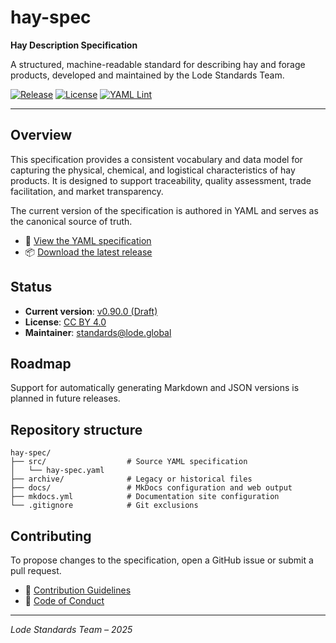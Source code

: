 # hay-spec

**Hay Description Specification**

A structured, machine-readable standard for describing hay and forage products, developed and maintained by the Lode Standards Team.

[![Release](https://img.shields.io/github/v/release/lode-global/hay-spec?include_prereleases)](https://github.com/lode-global/hay-spec/releases)
[![License](https://img.shields.io/badge/license-CC--BY%204.0-blue)](https://creativecommons.org/licenses/by/4.0/)
[![YAML Lint](https://github.com/lode-global/hay-spec/actions/workflows/validate-yaml.yml/badge.svg)](https://github.com/lode-global/hay-spec/actions/workflows/validate-yaml.yml)

---

## Overview

This specification provides a consistent vocabulary and data model for capturing the physical, chemical, and logistical characteristics of hay products. It is designed to support traceability, quality assessment, trade facilitation, and market transparency.

The current version of the specification is authored in YAML and serves as the canonical source of truth.

- 📄 [View the YAML specification](https://github.com/lode-global/hay-spec/blob/main/src/hay-spec.yaml)
- 📦 [Download the latest release](https://github.com/lode-global/hay-spec/releases)

## Status

- **Current version**: [v0.90.0 (Draft)](https://github.com/lode-global/hay-spec/releases/tag/v0.90.0)
- **License**: [CC BY 4.0](https://creativecommons.org/licenses/by/4.0/)
- **Maintainer**: [standards@lode.global](mailto:standards@lode.global)

## Roadmap

Support for automatically generating Markdown and JSON versions is planned in future releases.

## Repository structure

```
hay-spec/
├── src/                  # Source YAML specification
│   └── hay-spec.yaml
├── archive/              # Legacy or historical files
├── docs/                 # MkDocs configuration and web output
├── mkdocs.yml            # Documentation site configuration
└── .gitignore            # Git exclusions
```

## Contributing

To propose changes to the specification, open a GitHub issue or submit a pull request.

- 📌 [Contribution Guidelines](./CONTRIBUTING.md)
- 📜 [Code of Conduct](./CODE_OF_CONDUCT.md)

---

_Lode Standards Team – 2025_
